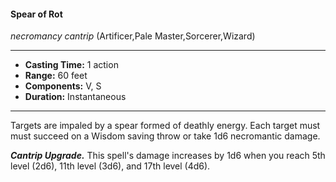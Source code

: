 #### Spear of Rot
*necromancy cantrip* (Artificer,Pale Master,Sorcerer,Wizard)
___
- **Casting Time:** 1 action
- **Range:** 60 feet
- **Components:** V, S
- **Duration:** Instantaneous
---
Targets are impaled by a spear formed of deathly energy. Each target must must succeed on a Wisdom saving throw or take 1d6 necromantic damage.

***Cantrip Upgrade.*** This spell's damage increases by 1d6 when you reach 5th level (2d6), 11th level (3d6), and 17th level (4d6).

